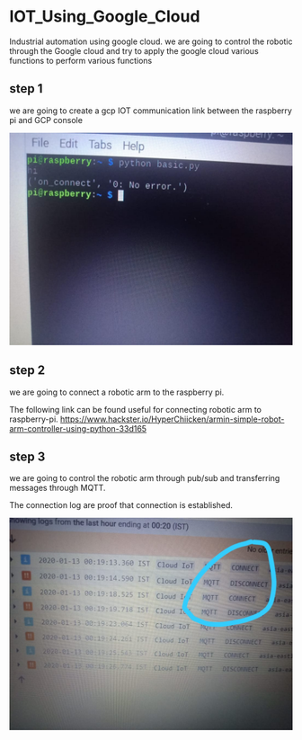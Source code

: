 # IOT_Using_Google_Cloud
Industrial automation using google cloud.
we are going to control the robotic through the Google cloud and try to apply the google cloud various functions to perform various functions

## step 1
we are going to create a gcp IOT communication link between the raspberry pi and GCP console



![](https://github.com/kamatji/IOT_Using_Google_Cloud/blob/master/connection.jpg)

## step 2
we are going to connect a robotic arm to the raspberry pi.

The following link can be found useful for connecting robotic arm to raspberry-pi. 
https://www.hackster.io/HyperChiicken/armin-simple-robot-arm-controller-using-python-33d165

## step 3
we are going to control the robotic arm through pub/sub and transferring messages through MQTT.

The connection log are proof that connection is established.

![](https://github.com/kamatji/IOT_Using_Google_Cloud/blob/master/cloud_log.jpg)

 
